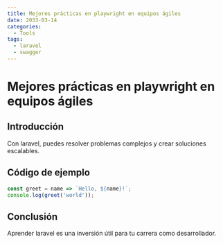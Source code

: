```yaml
---
title: Mejores prácticas en playwright en equipos ágiles
date: 2033-03-14
categories:
  - Tools
tags:
  - laravel
  - swagger
---
```


# Mejores prácticas en playwright en equipos ágiles

## Introducción

Con laravel, puedes resolver problemas complejos y crear soluciones escalables.

## Código de ejemplo

```javascript
const greet = name => `Hello, ${name}!`;
console.log(greet('world'));
```

## Conclusión

Aprender laravel es una inversión útil para tu carrera como desarrollador.